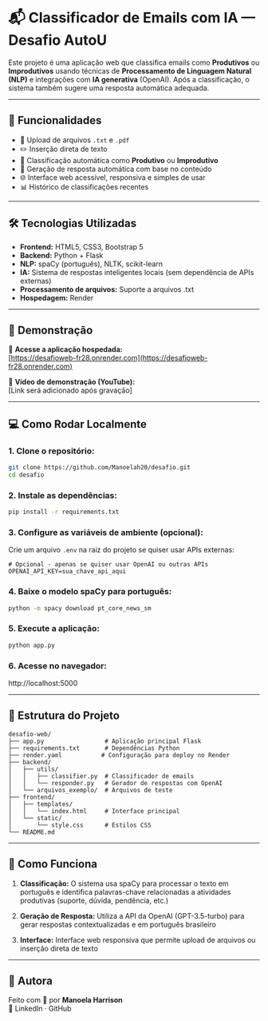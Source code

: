# 📬 Classificador de Emails com IA — Desafio AutoU

Este projeto é uma aplicação web que classifica emails como **Produtivos** ou **Improdutivos** usando técnicas de **Processamento de Linguagem Natural (NLP)** e integrações com **IA generativa** (OpenAI). Após a classificação, o sistema também sugere uma resposta automática adequada.

---

## 🚀 Funcionalidades

- 📎 Upload de arquivos `.txt` e `.pdf`
- ✏️ Inserção direta de texto
- 🧠 Classificação automática como **Produtivo** ou **Improdutivo**
- 🤖 Geração de resposta automática com base no conteúdo
- 🌐 Interface web acessível, responsiva e simples de usar
- 📊 Histórico de classificações recentes

---

## 🛠 Tecnologias Utilizadas

- **Frontend:** HTML5, CSS3, Bootstrap 5
- **Backend:** Python + Flask
- **NLP:** spaCy (português), NLTK, scikit-learn
- **IA:** Sistema de respostas inteligentes locais (sem dependência de APIs externas)
- **Processamento de arquivos:** Suporte a arquivos .txt
- **Hospedagem:** Render

---

## 📸 Demonstração

🔗 **Acesse a aplicação hospedada:**  
[https://desafioweb-fr28.onrender.com](https://desafioweb-fr28.onrender.com)

🎥 **Vídeo de demonstração (YouTube):**  
[Link será adicionado após gravação]

---

## 💻 Como Rodar Localmente

### 1. Clone o repositório:
```bash
git clone https://github.com/Manoelah20/desafio.git
cd desafio
```

### 2. Instale as dependências:
```bash
pip install -r requirements.txt
```

### 3. Configure as variáveis de ambiente (opcional):
Crie um arquivo `.env` na raiz do projeto se quiser usar APIs externas:
```env
# Opcional - apenas se quiser usar OpenAI ou outras APIs
OPENAI_API_KEY=sua_chave_api_aqui
```

### 4. Baixe o modelo spaCy para português:
```bash
python -m spacy download pt_core_news_sm
```

### 5. Execute a aplicação:
```bash
python app.py
```

### 6. Acesse no navegador:
http://localhost:5000

---

## 📁 Estrutura do Projeto

```
desafio-web/
├── app.py                 # Aplicação principal Flask
├── requirements.txt       # Dependências Python
├── render.yaml           # Configuração para deploy no Render
├── backend/
│   ├── utils/
│   │   ├── classifier.py  # Classificador de emails
│   │   └── responder.py   # Gerador de respostas com OpenAI
│   └── arquivos_exemplo/  # Arquivos de teste
├── frontend/
│   ├── templates/
│   │   └── index.html     # Interface principal
│   └── static/
│       └── style.css      # Estilos CSS
└── README.md
```

---

## 🧠 Como Funciona

1. **Classificação:** O sistema usa spaCy para processar o texto em português e identifica palavras-chave relacionadas a atividades produtivas (suporte, dúvida, pendência, etc.)

2. **Geração de Resposta:** Utiliza a API da OpenAI (GPT-3.5-turbo) para gerar respostas contextualizadas e em português brasileiro

3. **Interface:** Interface web responsiva que permite upload de arquivos ou inserção direta de texto

---

## 🤝 Autora

Feito com 💙 por **Manoela Harrison**  
📧 LinkedIn · GitHub